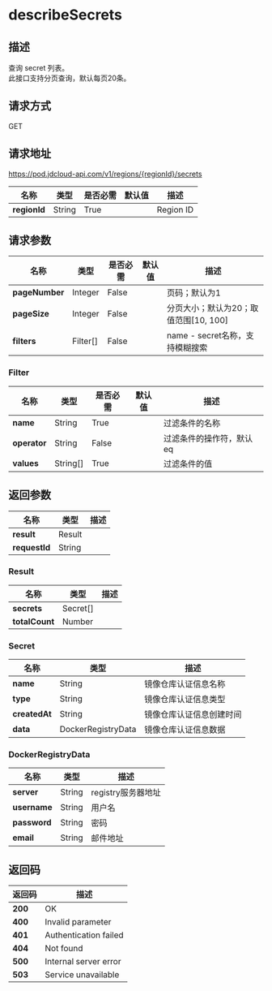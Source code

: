# describeSecrets


## 描述
查询 secret 列表。<br> 
此接口支持分页查询，默认每页20条。


## 请求方式
GET

## 请求地址
https://pod.jdcloud-api.com/v1/regions/{regionId}/secrets

|名称|类型|是否必需|默认值|描述|
|---|---|---|---|---|
|**regionId**|String|True| |Region ID|

## 请求参数
|名称|类型|是否必需|默认值|描述|
|---|---|---|---|---|
|**pageNumber**|Integer|False| |页码；默认为1|
|**pageSize**|Integer|False| |分页大小；默认为20；取值范围[10, 100]|
|**filters**|Filter[]|False| |name - secret名称，支持模糊搜索<br>|

### Filter
|名称|类型|是否必需|默认值|描述|
|---|---|---|---|---|
|**name**|String|True| |过滤条件的名称|
|**operator**|String|False| |过滤条件的操作符，默认eq|
|**values**|String[]|True| |过滤条件的值|

## 返回参数
|名称|类型|描述|
|---|---|---|
|**result**|Result| |
|**requestId**|String| |

### Result
|名称|类型|描述|
|---|---|---|
|**secrets**|Secret[]| |
|**totalCount**|Number| |
### Secret
|名称|类型|描述|
|---|---|---|
|**name**|String|镜像仓库认证信息名称|
|**type**|String|镜像仓库认证信息类型|
|**createdAt**|String|镜像仓库认证信息创建时间|
|**data**|DockerRegistryData|镜像仓库认证信息数据|
### DockerRegistryData
|名称|类型|描述|
|---|---|---|
|**server**|String|registry服务器地址|
|**username**|String|用户名|
|**password**|String|密码|
|**email**|String|邮件地址|

## 返回码
|返回码|描述|
|---|---|
|**200**|OK|
|**400**|Invalid parameter|
|**401**|Authentication failed|
|**404**|Not found|
|**500**|Internal server error|
|**503**|Service unavailable|
